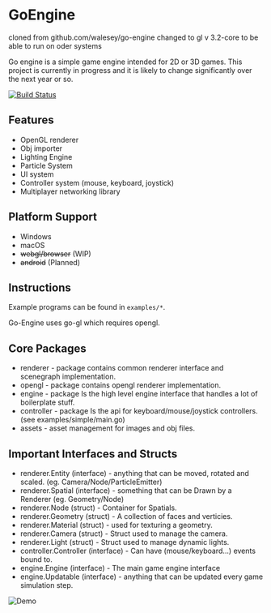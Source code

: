 # GoEngine

cloned from github.com/walesey/go-engine
changed to gl v 3.2-core to be able to run on oder systems

Go engine is a simple game engine intended for 2D or 3D games.
This project is currently in progress and it is likely to change significantly over the next year or so.

[![Build Status](https://travis-ci.org/walesey/go-engine.svg?branch=master)](https://travis-ci.org/walesey/go-engine)


## Features
* OpenGL renderer
* Obj importer
* Lighting Engine
* Particle System
* UI system
* Controller system (mouse, keyboard, joystick)
* Multiplayer networking library


## Platform Support
* Windows
* macOS
* ~~webgl/browser~~ (WIP)
* ~~android~~ (Planned)

## Instructions

Example programs can be found in `examples/*`.

Go-Engine uses go-gl which requires opengl.

## Core Packages
* renderer - package contains common renderer interface and scenegraph implementation.
* opengl - package contains opengl renderer implementation.
* engine - package Is the high level engine interface that handles a lot of boilerplate stuff.
* controller - package Is the api for keyboard/mouse/joystick controllers. (see examples/simple/main.go)
* assets - asset management for images and obj files.

## Important Interfaces and Structs
* renderer.Entity (interface) - anything that can be moved, rotated and scaled. (eg. Camera/Node/ParticleEmitter)
* renderer.Spatial (interface) - something that can be Drawn by a Renderer (eg. Geometry/Node)
* renderer.Node (struct) - Container for Spatials.
* renderer.Geometry (struct) - A collection of faces and verticies.
* renderer.Material (struct) - used for texturing a geometry.
* renderer.Camera (struct) - Struct used to manage the camera.
* renderer.Light (struct) - Struct used to manage dynamic lights.
* controller.Controller (interface) - Can have (mouse/keyboard...) events bound to.
* engine.Engine (interface) - The main game engine interface
* engine.Updatable (interface) - anything that can be updated every game simulation step.

![Demo](http://i.imgur.com/toTtrxp.jpg)
